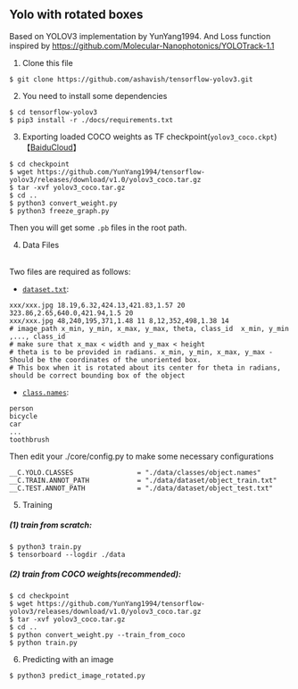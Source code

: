 
## Yolo with rotated boxes

Based on YOLOV3 implementation by YunYang1994. And Loss function inspired by https://github.com/Molecular-Nanophotonics/YOLOTrack-1.1


1. Clone this file
```bashrc
$ git clone https://github.com/ashavish/tensorflow-yolov3.git
```
2.  You need to install some dependencies
```bashrc
$ cd tensorflow-yolov3
$ pip3 install -r ./docs/requirements.txt
```
3. Exporting loaded COCO weights as TF checkpoint(`yolov3_coco.ckpt`)【[BaiduCloud](https://pan.baidu.com/s/11mwiUy8KotjUVQXqkGGPFQ&shfl=sharepset)】
```bashrc
$ cd checkpoint
$ wget https://github.com/YunYang1994/tensorflow-yolov3/releases/download/v1.0/yolov3_coco.tar.gz
$ tar -xvf yolov3_coco.tar.gz
$ cd ..
$ python3 convert_weight.py
$ python3 freeze_graph.py
```
Then you will get some `.pb` files in the root path.

4. Data Files
<br>
Two files are required as follows:

- [`dataset.txt`](https://raw.githubusercontent.com/ashavish/tensorflow-yolov3/master/data/dataset/object_train.txt): 

```
xxx/xxx.jpg 18.19,6.32,424.13,421.83,1.57 20 323.86,2.65,640.0,421.94,1.5 20 
xxx/xxx.jpg 48,240,195,371,1.48 11 8,12,352,498,1.38 14
# image_path x_min, y_min, x_max, y_max, theta, class_id  x_min, y_min ,..., class_id 
# make sure that x_max < width and y_max < height
# theta is to be provided in radians. x_min, y_min, x_max, y_max - Should be the coordinates of the unoriented box.
# This box when it is rotated about its center for theta in radians, should be correct bounding box of the object
```



- [`class.names`](https://github.com/ashavish/tensorflow-yolov3/blob/master/data/classes/object.names):

```
person
bicycle
car
...
toothbrush
```

Then edit your ./core/config.py to make some necessary configurations

```
__C.YOLO.CLASSES                = "./data/classes/object.names"
__C.TRAIN.ANNOT_PATH            = "./data/dataset/object_train.txt"
__C.TEST.ANNOT_PATH             = "./data/dataset/object_test.txt"
```

5. Training

##### (1) train from scratch:

```bashrc
$ python3 train.py
$ tensorboard --logdir ./data
```
##### (2) train from COCO weights(recommended):

```bashrc
$ cd checkpoint
$ wget https://github.com/YunYang1994/tensorflow-yolov3/releases/download/v1.0/yolov3_coco.tar.gz
$ tar -xvf yolov3_coco.tar.gz
$ cd ..
$ python convert_weight.py --train_from_coco
$ python train.py
```
6. Predicting with an image

```bashrc
$ python3 predict_image_rotated.py
```



